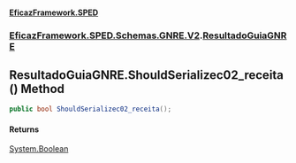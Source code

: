 #### [EficazFramework.SPED](EficazFrameworkSPED.md 'EficazFramework SPED')
### [EficazFramework.SPED.Schemas.GNRE.V2](EficazFramework.SPED.Schemas.GNRE.V2.md 'EficazFramework.SPED.Schemas.GNRE.V2').[ResultadoGuiaGNRE](EficazFramework.SPED.Schemas.GNRE.V2/ResultadoGuiaGNRE.md 'EficazFramework.SPED.Schemas.GNRE.V2.ResultadoGuiaGNRE')

## ResultadoGuiaGNRE.ShouldSerializec02_receita() Method

```csharp
public bool ShouldSerializec02_receita();
```

#### Returns
[System.Boolean](https://docs.microsoft.com/en-us/dotnet/api/System.Boolean 'System.Boolean')